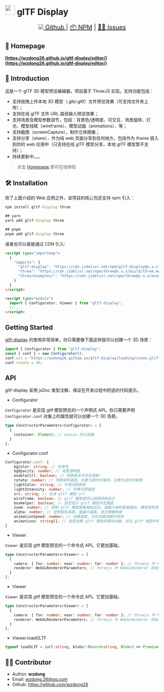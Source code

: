 # <img src="https://wzdong26.github.io/gltf-display/favicon.ico" width="32px"> glTF Display

<center style="font-size: 20px">
    <a href="https://github.com/wzdong26/gltf-display/">
        <img height="18px" src="https://github.githubassets.com/pinned-octocat.svg" alt="💻"/> Github
    </a>
    |
    <a href="https://www.npmjs.com/package/gltf-display">📦 NPM</a>
    | 
    <a href="https://github.com/wzdong26/gltf-display/issues">👨‍🔧 Issues</a>
</center>
<!-- <p align="right">
    <a href="https://github.com/wzdong26/gltf-display/tree/main/README_zh.md">中文</a>
    - | -
    <i>EN</i> 
</p> -->

## 📑 Homepage

**[https://wzdong26.github.io/gltf-display/editor/](https://wzdong26.github.io/gltf-display/editor/)**

## 📙 Introduction

这是一个 glTF 3D 模型预览编辑器，项目基于 ThreeJS 实现。支持功能包括：

- 支持拖拽上传本地 3D 模型（.glb/.gltf）文件预览效果（可支持文件夹上传）；
- 支持在线 glTF 文件 URL 路径输入预览效果；
- 支持场景及模型参数调节，包括：背景色/透明度、可交互、场景旋转、灯光、模型线框（wireframe）、模型动画（animations）、等；
- 支持截图（screenCapture），制作立体图像；
- 支持分享（share），作为纯 web 页面分享到任何地方，包括作为 iframe 嵌入到你的 web 应用中（只支持在线 glTF 模型分享，本地 glTF 模型暂不支持）；
- 持续更新中。。。

> 点击 [Homepage](https://wzdong26.github.io/gltf-display/editor/) 即可在线体验

## 🛠 Installation

除了上面介绍的 Web 应用之外，该项目的核心包还支持 npm 引入：

```cmd
npm install gltf-display three

## yarn
yarn add gltf-display three

## pnpm
pnpm add gltf-display three
```

或者也可以直接通过 CDN 引入:

```html
<script type="importmap">
  {
    "imports": {
      "gltf-display": "https://cdn.jsdelivr.net/npm/gltf-display@x.x.x",
      "three": "https://cdn.jsdelivr.net/npm/three@x.x.x/build/three.module.js",
      "three/examples/": "https://cdn.jsdelivr.net/npm/three@x.x.x/examples/"
    }
  }
</script>

<script type="module">
  import { Configurator, Viewer } from "gltf-display";
  // ...
</script>
```

## Getting Started

[gltf-display](https://www.npmjs.com/package/gltf-display) 的使用非常简单，你只需要像下面这样就可以创建一个 3D 场景：

```javascript
import { Configurator } from "gltf-display";
const { conf } = new Configurator();
conf.src = "https://wzdong26.github.io/gltf-display/loading/scene.gltf";
conf.rotate = 30;
```

## API

gltf-display 采用 jsDoc 类型注解，保证在开发过程中舒适的代码提示。

- Configurator

`Configurator` 是实现 gltf 模型预览的一个声明式 API。你只需要声明 `Configurator.conf` 对象上的属性就可以创建一个 3D 场景。

```typescript
type ConstructorParameters<Configurator> = [
  {
    container: Element; // canvas 的父容器
  }
];
```

- Configurator.conf

```typescript
Configurator.conf: {
    bgColor: string; // 背景色
    bgOpacity: number; // 背景透明度
    enableCtrl: boolean; // 场景是否可交互控制
    rotate: number; // 场景旋转速度，负数为顺时针旋转，正数为逆时针旋转
    lightColor: string; // 环境光照颜色
    lightIntensity: number; // 环境光照强度
    src: string; // 在线 gltf 模型 url
    wireframe: boolean; // gltf 模型是否以线框结构显示
    boxHelper: boolean; // 是否显示 gltf 模型外包围盒
    zoom: number; // 控制 gltf 模型距离相机远近，值越大相机距离越远，模型视觉效果越小
    alpha: number; // 控制相机高度，值越大越高，显示俯瞰角度
    animationSpeed: number; // 动画速度，仅在加载动画时有效
    animations: string[]; // 指定加载 gltf 模型的哪些动画，仅在 gltf 模型中有该动画时有效
}
```

- Viewer

`Viewer` 是实现 gltf 模型预览的一个命令式 API。它更加基础。

```typescript
type ConstructorParameters<Viewer> = [
  {
    camera: { fov: number; near: number; far: number }; // threejs 中 PerspectiveCamera 初始化参数
    renderer: WebGLRendererParameters; // threejs 中 WebGLRenderer 初始化参数
  }
];
```

- Viewer

`Viewer` 是实现 gltf 模型预览的一个命令式 API。它更加基础。

```typescript
type ConstructorParameters<Viewer> = [
  {
    camera: { fov: number; near: number; far: number }; // threejs 中 PerspectiveCamera 初始化参数
    renderer: WebGLRendererParameters; // threejs 中 WebGLRenderer 初始化参数
  }
];
```

- Viewer.loadGLTF

```typescript
typeof loadGLTF = (url:string, blobs?:Record<string, Blob>) => Promise<GLTF>
```

## 🙆‍♂️ Contributor

- Author: **wzdong**
- Email: wzdong.26@qq.com
- Github: https://github.com/wzdong26
